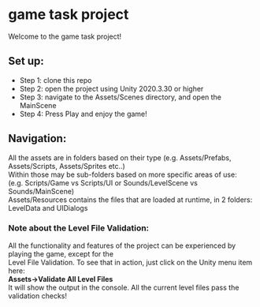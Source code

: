# game task project

 Welcome to the game task project!


## Set up:
 - Step 1: clone this repo
 - Step 2: open the project using Unity 2020.3.30 or higher
 - Step 3: navigate to the Assets/Scenes directory, and open the MainScene
 - Step 4: Press Play and enjoy the game!


## Navigation:
All the assets are in folders based on their type (e.g. Assets/Prefabs, Assets/Scripts, Assets/Sprites etc..)\
Within those may be sub-folders based on more specific areas of use:\
(e.g. Scripts/Game vs Scripts/UI  or Sounds/LevelScene vs Sounds/MainScene)\
Assets/Resources contains the files that are loaded at runtime, in 2 folders: LevelData and UIDialogs


### Note about the Level File Validation:
All the functionality and features of the project can be experienced by playing the game, except for the\
Level File Validation. To see that in action, just click on the Unity menu item here:\
**Assets->Validate All Level Files**\
It will show the output in the console. All the current level files pass the validation checks!

